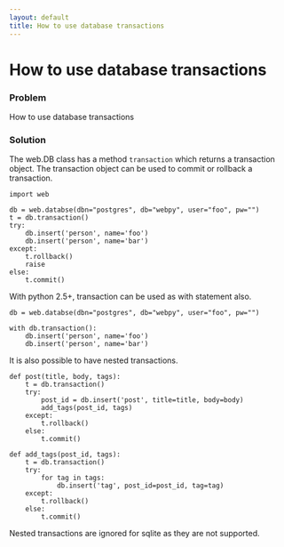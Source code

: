 ```yaml
---
layout: default
title: How to use database transactions
---
```


# How to use database transactions

### Problem

How to use database transactions

### Solution

The web.DB class has a method `transaction` which returns a transaction object. The transaction object can be used to commit or rollback a transaction.

    import web

    db = web.databse(dbn="postgres", db="webpy", user="foo", pw="")
    t = db.transaction()
    try:
        db.insert('person', name='foo')
        db.insert('person', name='bar')
    except:
        t.rollback()
        raise
    else:
        t.commit()

With python 2.5+, transaction can be used as with statement also.

    db = web.databse(dbn="postgres", db="webpy", user="foo", pw="")

    with db.transaction():
        db.insert('person', name='foo')
        db.insert('person', name='bar')

It is also possible to have nested transactions.

    def post(title, body, tags):
        t = db.transaction()
        try:
            post_id = db.insert('post', title=title, body=body)
            add_tags(post_id, tags)
        except:
            t.rollback()
        else:
            t.commit()

    def add_tags(post_id, tags):
        t = db.transaction()
        try:
            for tag in tags:
                db.insert('tag', post_id=post_id, tag=tag)
        except:
            t.rollback()
        else:
            t.commit()

Nested transactions are ignored for sqlite as they are not supported.
